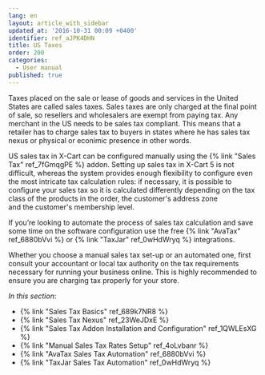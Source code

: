 ```yaml
---
lang: en
layout: article_with_sidebar
updated_at: '2016-10-31 00:09 +0400'
identifier: ref_aJPK4DHN
title: US Taxes
order: 200
categories:
  - User manual
published: true
---
```

Taxes placed on the sale or lease of goods and services in the United States are called sales taxes. Sales taxes are only charged at the final point of sale, so resellers and wholesalers are exempt from paying tax. Any merchant in the US needs to be sales tax compliant. This means that a retailer has to charge sales tax to buyers in states where he has sales tax nexus or physical or econimic presence in other words.

US sales tax in X-Cart can be configured manually using the {% link "Sales Tax" ref_7fGmqgPE %} addon. Setting up sales tax in X-Cart 5 is not difficult, whereas the system provides enough flexibility to configure even the most intricate tax calculation rules: if necessary, it is possible to configure your sales tax so it is calculated differently depending on the tax class of the products in the order, the customer's address zone and the customer's membership level.

If you’re looking to automate the process of sales tax calculation and save some time on the software configuration use the free {% link "AvaTax" ref_6880bVvi %} or {% link "TaxJar" ref_0wHdWryq %} integrations. 

Whether you choose a manual sales tax set-up or an automated one, first consult your accountant or local tax authority on the tax requirements necessary for running your business online. This is highly recommended to ensure you are charging tax properly for your store.

_In this section_:

*  {% link "Sales Tax Basics" ref_689k7NR8 %}
*  {% link "Sales Tax Nexus" ref_23WeJDxE %}
*  {% link "Sales Tax Addon Installation and Configuration" ref_1QWLEsXG %}
*  {% link "Manual Sales Tax Rates Setup" ref_4oLvbanr %}
*  {% link "AvaTax Sales Tax Automation" ref_6880bVvi %}
*  {% link "TaxJar Sales Tax Automation" ref_0wHdWryq %}

